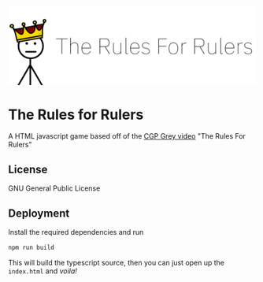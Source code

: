 ![](banner.png)
# The Rules for Rulers
A HTML javascript game based off of the [CGP Grey video](https://youtu.be/rStL7niR7gs) "The Rules For Rulers"

## License
GNU General Public License

## Deployment

Install the required dependencies and run

```bash
npm run build
```

This will build the typescript source, then you can just open up the `index.html` and *voila!*